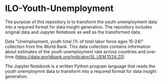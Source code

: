 # ILO-Youth-Unemployment

The purpose of this repository is to transform the youth unemployment data into a required format for data insight generation. The repository includes original data and Jupyter Notebook as well as the transformed data.

Data "Unemployment, youth total (% of total labor force ages 15-24)” collection from the World Bank. This data collection contains information about estimates of the youth unemployment rate across countries and over time.(https://data.worldbank.org/indicator/SL.UEM.1524.ZS)

The Jupyter Notebook is a written Python program language that reads the youth unemploymnt data to transform into a required format for data insight generation.